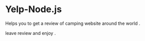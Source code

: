 # Yelp-Node.js
Helps you to get a review of camping website around the world .

leave review and enjoy .
